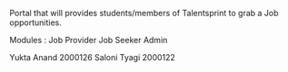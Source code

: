 Portal that will provides students/members of Talentsprint to grab a Job opportunities.

Modules :
Job Provider
Job Seeker
Admin

Yukta Anand 2000126
Saloni Tyagi 2000122